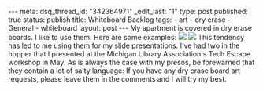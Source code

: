 --- meta: dsq_thread_id: "342364971" _edit_last: "1" type: post published: true status: publish title: Whiteboard Backlog tags: - art - dry erase - General - whiteboard layout: post --- My apartment is covered in dry erase boards. I like to use them. Here are some examples: [![](http://hawidu.com/wp-content/uploads/2011/06/nyan_cat-300x224.jpg)](http://hawidu.com/wp-content/uploads/2011/06/nyan_cat.jpg) [![](http://hawidu.com/wp-content/uploads/2011/06/the_letter_that_johnnie_walker_read-224x300.jpg)](http://hawidu.com/wp-content/uploads/2011/06/the_letter_that_johnnie_walker_read.jpg) This tendency has led to me using them for my slide presentations. I've had two in the hopper that I presented at the Michigan Library Association's Tech Escape workshop in May. As is always the case with my presos, be forewarned that they contain a lot of salty language:  If you have any dry erase board art requests, please leave them in the comments and I will try my best. 

